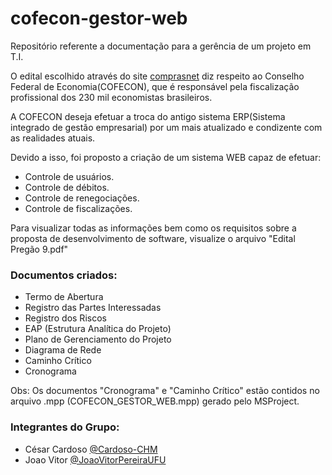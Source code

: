 # cofecon-gestor-web
Repositório referente a documentação para a gerência de um projeto em T.I.

O edital escolhido através do site [comprasnet](http://comprasnet.gov.br/acesso.asp?url=/ConsultaLicitacoes/ConsLicitacao_texto.asp) diz respeito ao Conselho Federal de Economia(COFECON),  que é responsável pela fiscalização profissional dos 230 mil economistas brasileiros.

A COFECON deseja efetuar a troca do antigo sistema ERP(Sistema integrado de gestão empresarial) por um mais atualizado e condizente com as realidades atuais.

Devido a isso, foi proposto a criação de um sistema WEB capaz de efetuar:
- Controle de usuários.
- Controle de débitos.
- Controle de renegociações.
- Controle de fiscalizações.

Para visualizar todas as informações bem como os requisitos sobre a proposta de desenvolvimento de software, visualize o arquivo "Edital Pregão 9.pdf"

### Documentos criados:
- Termo de Abertura
- Registro das Partes Interessadas
- Registro dos Riscos
- EAP (Estrutura Analítica do Projeto)
- Plano de Gerenciamento do Projeto
- Diagrama de Rede
- Caminho Crítico
- Cronograma

Obs: Os documentos "Cronograma" e "Caminho Crítico" estão contidos no arquivo .mpp (COFECON_GESTOR_WEB.mpp) gerado pelo MSProject.

### Integrantes do Grupo:
- César Cardoso [@Cardoso-CHM](https://github.com/Cardoso-CHM)
- Joao Vitor [@JoaoVitorPereiraUFU](https://github.com/JoaoVitorPereiraUFU)
